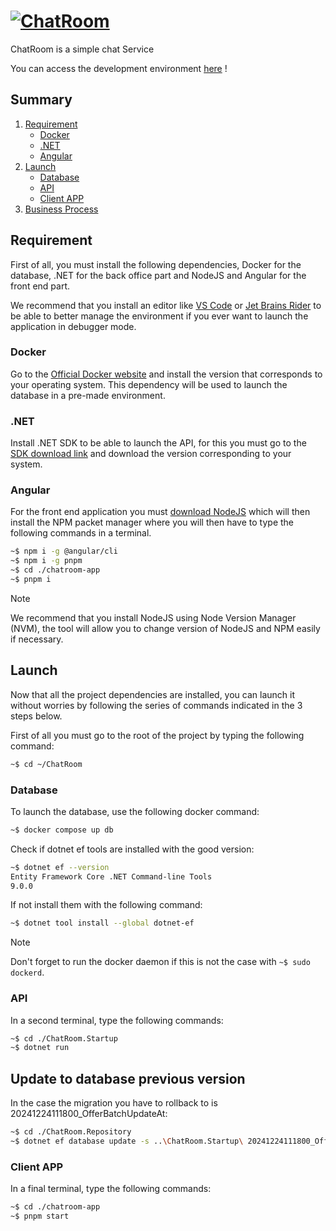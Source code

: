 # [![ChatRoom](/docs/pics/hero.png)](https://www.chatroom.com/)

ChatRoom is a simple chat Service

You can access the development environment [here](https://dev.chatroom.com/) !

## Summary

1. [Requirement](#requirement)
   - [Docker](#docker)
   - [.NET](#net)
   - [Angular](#angular)
2. [Launch](#launch)
   - [Database](#database)
   - [API](#api)
   - [Client APP](#client-app)
3. [Business Process](#business-process)

## Requirement

First of all, you must install the following dependencies, Docker for the database, .NET for the back office part and NodeJS and Angular for the front end part.

We recommend that you install an editor like [VS Code](https://code.visualstudio.com/) or [Jet Brains Rider](https://www.jetbrains.com/fr-fr/rider/) to be able to better manage the environment if you ever want to launch the application in debugger mode.

### Docker

Go to the [Official Docker website](https://www.docker.com/) and install the version that corresponds to your operating system. This dependency will be used to launch the database in a pre-made environment.

### .NET

Install .NET SDK to be able to launch the API, for this you must go to the [SDK download link](https://dotnet.microsoft.com/en-us/download) and download the version corresponding to your system.

### Angular

For the front end application you must [download NodeJS](https://nodejs.org/en/download/package-manager) which will then install the NPM packet manager where you will then have to type the following commands in a terminal.

```bash
~$ npm i -g @angular/cli
~$ npm i -g pnpm
~$ cd ./chatroom-app
~$ pnpm i
```

> [!NOTE]  
> We recommend that you install NodeJS using Node Version Manager (NVM), the tool will allow you to change version of NodeJS and NPM easily if necessary.

## Launch

Now that all the project dependencies are installed, you can launch it without worries by following the series of commands indicated in the 3 steps below.

First of all you must go to the root of the project by typing the following command:

```bash
~$ cd ~/ChatRoom
```

### Database

To launch the database, use the following docker command:

```bash
~$ docker compose up db
```

Check if dotnet ef tools are installed with the good version:
    
```bash
~$ dotnet ef --version
Entity Framework Core .NET Command-line Tools
9.0.0
```
If not install them with the following command:
```bash
~$ dotnet tool install --global dotnet-ef
```

> [!NOTE]  
> Don't forget to run the docker daemon if this is not the case with `~$ sudo dockerd`.

### API

In a second terminal, type the following commands:

```bash
~$ cd ./ChatRoom.Startup
~$ dotnet run
```

## Update to database previous version

In the case the migration you have to rollback to is 20241224111800_OfferBatchUpdateAt:

```bash
~$ cd ./ChatRoom.Repository
~$ dotnet ef database update -s ..\ChatRoom.Startup\ 20241224111800_OfferBatchUpdateAt
```

### Client APP

In a final terminal, type the following commands:

```bash
~$ cd ./chatroom-app
~$ pnpm start
```

